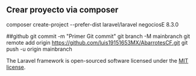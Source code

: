 ## Crear proyecto via composer
composer create-project --prefer-dist laravel/laravel negociosE 8.3.0

##github
git commit -m "Primer Git commit"
git branch -M mainbranch
git remote add origin https://github.com/luis19151653MX/AbarrotesCF.git
git push -u origin mainbranch

The Laravel framework is open-sourced software licensed under the [MIT license](https://opensource.org/licenses/MIT).
